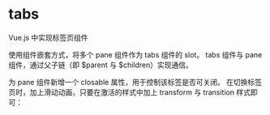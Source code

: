 # tabs
 Vue.js 中实现标签页组件

使用组件嵌套方式，将多个 pane 组件作为 tabs 组件的 slot。
tabs 组件与 pane 组件，通过父子链（即 $parent 与 $children）实现通信。

为 pane 组件新增一个 closable 属性，用于控制该标签是否可关闭。
在切换标签页时，加上滑动动画，只要在激活的样式中加上 transform 与 transition 样式即可：
